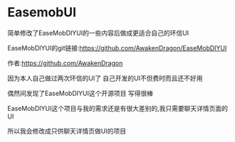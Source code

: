 # EasemobUI
简单修改了EaseMobDIYUI的一些内容后做成更适合自己的环信UI

EaseMobDIYUI的git链接:https://github.com/AwakenDragon/EaseMobDIYUI


作者:https://github.com/AwakenDragon

因为本人自己做过两次环信的UI了   自己开发的UI不但费时而且还不好用  

偶然间发现了EaseMobDIYUI这个开源项目  写得很棒  

EaseMobDIYUI这个项目与我的需求还是有很大差别的,我只需要聊天详情页面的UI

所以我会修改成只供聊天详情页做UI的项目  

 